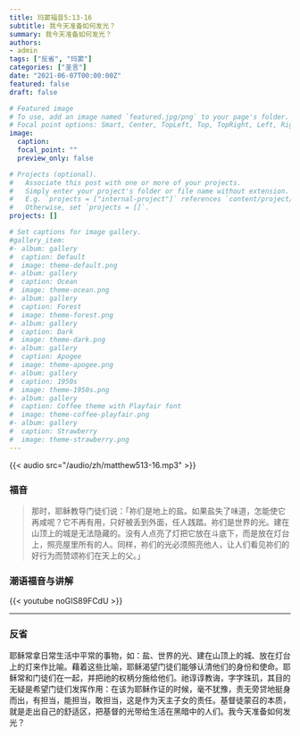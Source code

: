 ```yaml
---
title: 玛窦福音5:13-16
subtitle: 我今天准备如何发光？
summary: 我今天准备如何发光？
authors:
- admin
tags: ["反省", "玛窦"]
categories: ["圣言"]
date: "2021-06-07T00:00:00Z"
featured: false
draft: false

# Featured image
# To use, add an image named `featured.jpg/png` to your page's folder.
# Focal point options: Smart, Center, TopLeft, Top, TopRight, Left, Right, BottomLeft, Bottom, BottomRight
image:
  caption:
  focal_point: ""
  preview_only: false

# Projects (optional).
#   Associate this post with one or more of your projects.
#   Simply enter your project's folder or file name without extension.
#   E.g. `projects = ["internal-project"]` references `content/project/deep-learning/index.md`.
#   Otherwise, set `projects = []`.
projects: []

# Set captions for image gallery.
#gallery_item:
#- album: gallery
#  caption: Default
#  image: theme-default.png
#- album: gallery
#  caption: Ocean
#  image: theme-ocean.png
#- album: gallery
#  caption: Forest
#  image: theme-forest.png
#- album: gallery
#  caption: Dark
#  image: theme-dark.png
#- album: gallery
#  caption: Apogee
#  image: theme-apogee.png
#- album: gallery
#  caption: 1950s
#  image: theme-1950s.png
#- album: gallery
#  caption: Coffee theme with Playfair font
#  image: theme-coffee-playfair.png
#- album: gallery
#  caption: Strawberry
#  image: theme-strawberry.png
---
```


{{< audio src="/audio/zh/matthew513-16.mp3" >}}

### 福音
> 那时，耶稣教导门徒们说：「祢们是地上的盐。如果盐失了味道，怎能使它再咸呢？它不再有用，只好被丢到外面，任人践踏。祢们是世界的光。建在山顶上的城是无法隐藏的。没有人点亮了灯把它放在斗底下，而是放在灯台上，照亮屋里所有的人。同样，祢们的光必须照亮他人，让人们看见祢们的好行为而赞颂祢们在天上的父。」


### 潮语福音与讲解
{{< youtube noGIS89FCdU >}}

---
### 反省
耶稣常拿日常生活中平常的事物，如：盐、世界的光、建在山顶上的城、放在灯台上的灯来作比喻。藉着这些比喻，耶稣渴望门徒们能够认清他们的身份和使命。耶稣常和门徒们在一起，并把祂的权柄分施给他们。祂谆谆教诲，字字珠玑，其目的无疑是希望门徒们发挥作用：在该为耶稣作证的时候，毫不犹豫，责无旁贷地挺身而出，有担当，能担当，敢担当，这是作为天主子女的责任。基督徒蒙召的本质，就是走出自己的舒适区，把基督的光带给生活在黑暗中的人们。我今天准备如何发光？
